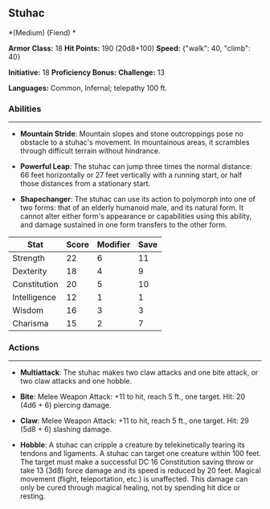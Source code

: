 ## Stuhac
*(Medium) (Fiend) *

**Armor Class:** 18
**Hit Points:** 190 (20d8+100)
**Speed:** {"walk": 40, "climb": 40}

**Initiative:** 18
**Proficiency Bonus:**
**Challenge:** 13

**Languages:** Common, Infernal; telepathy 100 ft.

### Abilities
 --- 
- **Mountain Stride**: Mountain slopes and stone outcroppings pose no obstacle to a stuhac's movement. In mountainous areas, it scrambles through difficult terrain without hindrance.

- **Powerful Leap**: The stuhac can jump three times the normal distance: 66 feet horizontally or 27 feet vertically with a running start, or half those distances from a stationary start.

- **Shapechanger**: The stuhac can use its action to polymorph into one of two forms: that of an elderly humanoid male, and its natural form. It cannot alter either form's appearance or capabilities using this ability, and damage sustained in one form transfers to the other form.



| Stat | Score | Modifier | Save |
| ---- | ---- | ---- | ---- |
| Strength | 22 | 6 | 11 |
| Dexterity | 18 | 4 | 9 |
| Constitution | 20 | 5 | 10 |
| Intelligence | 12 | 1 | 1 |
| Wisdom | 16 | 3 | 3 |
| Charisma | 15 | 2 | 7 |

### Actions
 --- 
- **Multiattack**: The stuhac makes two claw attacks and one bite attack, or two claw attacks and one hobble.

- **Bite**: Melee Weapon Attack: +11 to hit, reach 5 ft., one target. Hit: 20 (4d6 + 6) piercing damage.

- **Claw**: Melee Weapon Attack: +11 to hit, reach 5 ft., one target. Hit: 29 (5d8 + 6) slashing damage.

- **Hobble**: A stuhac can cripple a creature by telekinetically tearing its tendons and ligaments. A stuhac can target one creature within 100 feet. The target must make a successful DC 16 Constitution saving throw or take 13 (3d8) force damage and its speed is reduced by 20 feet. Magical movement (flight, teleportation, etc.) is unaffected. This damage can only be cured through magical healing, not by spending hit dice or resting.


